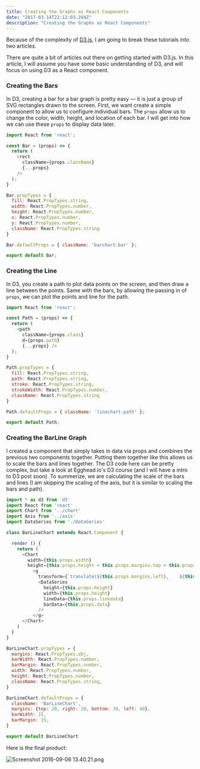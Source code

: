 ```yaml
---
title: Creating the Graphs as React Components
date: "2017-03-14T22:12:03.284Z"
description: "Creating the Graphs as React Components"
---
```


Because of the complexity of [D3.js](https://d3js.org/), I am going to break these tutorials into two articles.

There are quite a bit of articles out there on getting started with D3.js. In this article, I will assume you have some basic understanding of D3, and will focus on using D3 as a React component.

### Creating the Bars
In D3, creating a bar for a bar graph is pretty easy — it is just a group of SVG rectangles drawn to the screen. First, we want create a simple component to allow us to configure individual bars. The `props` allow us to change the color, width, height, and location of each bar. I will get into how we can use these `props` to display data later.

```javascript
import React from 'react';

const Bar = (props) => {
  return (
    <rect
      className={props.className}
      {...props}
    />
  );
}

Bar.propTypes = {
  fill: React.PropTypes.string,
  width: React.PropTypes.number,
  height: React.PropTypes.number,
  x: React.PropTypes.number,
  y: React.PropTypes.number,
  className: React.PropTypes.string
}

Bar.defaultProps = { className: 'barchart-bar' };

export default Bar;
```

### Creating the Line
In D3, you create a path to plot data points on the screen, and then draw a line between the points. Same with the bars, by allowing the passing in of `props`, we can plot the points and line for the path.

```javascript
import React from 'react';

const Path = (props) => {
  return (
    <path
      className={props.class}
      d={props.path}
      {...props} />
  );
}

Path.propTypes = {
  fill: React.PropTypes.string,
  path: React.PropTypes.string,
  stroke: React.PropTypes.string,
  strokeWidth: React.PropTypes.number,
  className: React.PropTypes.string
}

Path.defaultProps = { className: 'linechart-path' };

export default Path;
```

### Creating the BarLine Graph
I created a component that simply takes in data via props and combines the previous two components together. Putting them together like this allows us to scale the bars and lines together. The D3 code here can be pretty complex, but take a look at Egghead.io's D3 course (and I will have a intro to D3 post soon). To summerize, we are calculating the scale of the bars and lines (I am skipping the scaling of the axis, but it is similar to scaling the bars and path).

```javascript
import * as d3 from 'd3'
import React from 'react'
import Chart from '../chart'
import Axis from '../axis'
import DataSeries from './DataSeries'

class BarLineChart extends React.Component {

  render () {
    return (
      <Chart
        width={this.props.width}
        height={this.props.height + this.props.margins.top + this.props.margins.bottom}>
          <g
            transform={`translate(${this.props.margins.left}, 	 ${this.props.margins.top})`}>
            <DataSeries
              height={this.props.height}
              width={this.props.height}
              lineData={this.props.linedata}
              barData={this.props.data}
            />
          </g>
      </Chart>
    )
  }
}

BarLineChart.propTypes = {
  margins: React.PropTypes.obj,
  barWidth: React.PropTypes.number,
  barMargin: React.PropTypes.number,
  width: React.PropTypes.number,
  height: React.PropTypes.number,
  className: React.PropTypes.string,
}

BarLineChart.defaultProps = {
  className: 'BarLineChart',
  margins: {top: 20, right: 20, bottom: 30, left: 40},
  barWidth: 15,
  barMargin: 15,
}

export default BarLineChart

```

Here is the final product:

![Screenshot 2016-09-06 13.40.21.png](https://cdn.filestackcontent.com/BCo7rVmR52i1WW3bDsoq)

